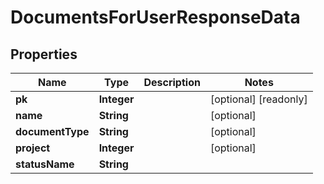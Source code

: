 

# DocumentsForUserResponseData


## Properties

Name | Type | Description | Notes
------------ | ------------- | ------------- | -------------
**pk** | **Integer** |  |  [optional] [readonly]
**name** | **String** |  |  [optional]
**documentType** | **String** |  |  [optional]
**project** | **Integer** |  |  [optional]
**statusName** | **String** |  | 



